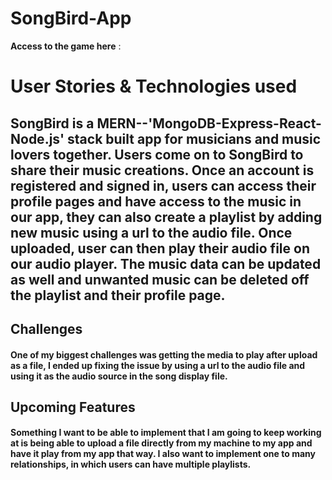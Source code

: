 # SongBird-App


**Access to the game here** : 

# User Stories & Technologies used #


## SongBird is a MERN--'MongoDB-Express-React-Node.js' stack built app for musicians and music lovers together. Users come on to SongBird to share their music creations. Once an account is registered and signed in, users can access their profile pages and have access to the music in our app, they can also create a playlist by adding new music using a url to the audio file. Once uploaded, user can then play their audio file on our audio player. The music data can be updated as well and unwanted music can be deleted off the playlist and their profile page. ##

## Challenges ##
#### One of my biggest challenges was getting the media to play after upload as a file, I ended up fixing the issue by using a url to the audio file and using it as the audio source in the song display file. ####

## Upcoming Features ##


#### Something I want to be able to implement that I am going to keep working at is being able to upload a file directly from my machine to my app and have it play from my app that way. I also want to implement one to many relationships, in which users  can have multiple playlists. ####



